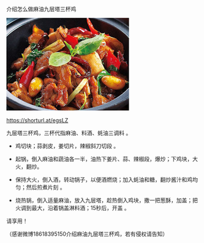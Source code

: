 介绍怎么做麻油九层塔三杯鸡

![麻油九层塔三杯鸡](https://github.com/ywangnccu/ywang/blob/main/images/ThreeCupChicken.jpg)

https://shorturl.at/egsLZ

九层塔三杯鸡，三杯代指麻油、料酒、蚝油三调料 。

- 鸡切块；蒜剥皮，姜切片，辣椒斜刀切段 。

- 起锅，倒入麻油和蔬油各一半，油热下姜片、蒜、辣椒段，爆炒；下鸡块，大火，翻炒。

- 保持大火，倒入酒，转动锅子，以便酒燃烧；加入蚝油和糖，翻炒酱汁和鸡均匀；然后煎煮片刻 。

- 烧热锅，倒入适量麻油，放入九层塔，趁热倒入鸡块，撒一把葱酥，加盖；把火调到最大，沿着锅盖淋料酒；15秒后，开盖 。

请享用！

（感谢微博18618395150介绍麻油九层塔三杯鸡，若有侵权请告知）
